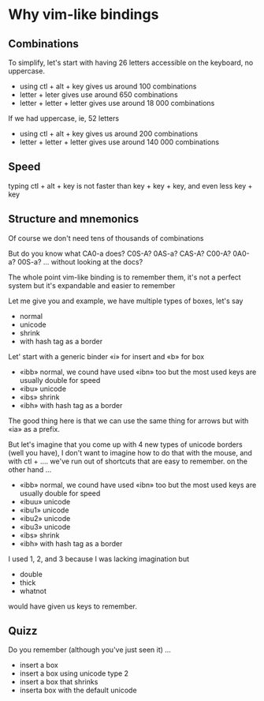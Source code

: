 # Why vim-like bindings

## Combinations

To simplify, let's start with having 26 letters accessible on the keyboard, no uppercase.
- using ctl + alt + key  gives us around 100 combinations
- letter + leter gives use around 650 combinations
- letter + letter + letter gives use around 18 000 combinations

If we had uppercase, ie, 52 letters
- using ctl + alt + key  gives us around 200 combinations
- letter + letter + letter gives use around 140 000 combinations

## Speed

typing ctl + alt + key is not faster than key + key + key, and even less key + key

## Structure and mnemonics 

Of course we don't need tens of thousands of combinations

But do you know what CA0-a does? C0S-A? 0AS-a? CAS-A? C00-A? 0A0-a? 00S-a? ... without looking at the docs?

The whole point vim-like binding is to remember them, it's not a perfect system but it's expandable and easier to remember

Let me give you and example, we have multiple types of boxes, let's say
- normal
-  unicode
-  shrink
-  with hash tag as a border

Let' start with a generic binder «i» for insert and «b» for box

- «ibb» normal, we cound have used «ibn» too but the most used keys are usually double for speed
- «ibu» unicode
- «ibs» shrink
- «ibh» with hash tag as a border

The good thing here is that we can use the same thing for arrows but with «ia» as a prefix.

But let's imagine that you come up with 4 new types of unicode borders (well you have), I don't want to imagine how to do that with the mouse, and with ctl + .... we've run out of shortcuts that are easy to remember. on the other hand ...

- «ibb» normal, we cound have used «ibn» too but the most used keys are usually double for speed
-  «ibuu» unicode
-  «ibu1» unicode
-  «ibu2» unicode
-  «ibu3» unicode
-  «ibs» shrink
-  «ibh» with hash tag as a border

I used 1, 2, and 3 because I was lacking imagination but
- double
- thick
- whatnot 

would have given us keys to remember.

## Quizz

Do you remember (although you've just seen it) ...

- insert a box
- insert a box using unicode type 2
- insert a box that shrinks
- inserta box with the default unicode

